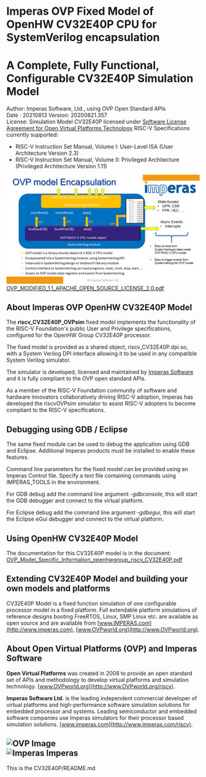 Imperas OVP Fixed Model of OpenHW CV32E40P CPU for SystemVerilog encapsulation
==============================================================================
A Complete, Fully Functional, Configurable CV32E40P Simulation Model
===

Author: Imperas Software, Ltd., using OVP Open Standard APIs  
Date   : 20210813 
Version: 20200821.357  
License: Simulation Model CV32E40P licensed under [Software License Agreement for Open Virtual Platforms Technology](OVP_IMPERAS_LICENSE.pdf)
RISC-V Specifications currently supported:
- RISC-V Instruction Set Manual, Volume I: User-Level ISA (User Architecture Version 2.3)
- RISC-V Instruction Set Manual, Volume II: Privileged Architecture (Privileged Architecture Version 1.11)




![OVP Image ](OVP_model_Encapsulation.jpg)  
[OVP_MODIFIED_1.1_APACHE_OPEN_SOURCE_LICENSE_2.0.pdf](./doc/OVP_MODIFIED_1.1_APACHE_OPEN_SOURCE_LICENSE_2.0.pdf)



About Imperas OVP OpenHW CV32E40P Model
---
The **riscv_CV32E40P_OVPsim** fixed model implements the functionality of the RISC-V Foundation's public User and Privilege specifications, configured for the OpenHW Group CV32E40P processor.

The fixed model is provided as a shared object, riscv_CV32E40P.dpi.so, with a System Verilog DPI interface allowing it to be used in any compatible System Verilog simulator.

The simulator is developed, licensed and maintained by [Imperas Software](http://www.imperas.com/riscv) and it is fully compliant to the OVP open standard APIs. 

As a member of the RISC-V Foundation community of software and hardware innovators collaboratively driving RISC-V adoption, Imperas has developed the riscvOVPsim simulator to assist RISC-V adopters to become compliant to the RISC-V specifications.


Debugging using GDB / Eclipse
---
The same fixed module can be used to debug the application using GDB and Eclipse. Additional Imperas products must be installed to enable these features.

Command line parameters for the fixed model can be provided using an Imperas Control file. Specify a text file containing commands using IMPERAS_TOOLS in the environment.

For GDB debug add the command line argument _-gdbconsole_, this will start the GDB debugger and connect to the virtual platform.

For Eclipse debug add the command line argument _-gdbegui_, this will start the Eclipse eGui debugger and connect to the virtual platform.


Using OpenHW CV32E40P Model
---
The documentation for this CV32E40P model is in the document:
[OVP_Model_Specific_Information_openhwgroup_riscv_CV32E40P.pdf](./doc/OVP_Model_Specific_Information_openhwgroup_riscv_CV32E40P.pdf)

  
Extending CV32E40P Model and building your own models and platforms
---
CV32E40P Model is a fixed function simulation of one configurable processor model in a fixed platform. Full extendable platform simulations of reference designs booting FreeRTOS, Linux, SMP Linux etc. are available as open source and are available from [www.IMPERAS.com](http://www.imperas.com), [www.OVPworld.org](http://www.OVPworld.org).  


About Open Virtual Platforms (OVP) and Imperas Software
---
**Open Virtual Platforms** was created in 2008 to provide an open standard set of APIs and methodology to develop virtual platforms and simulation technology. 
[www.OVPworld.org](http://www.OVPworld.org/riscv).

**Imperas Software Ltd.** is the leading independent commercial developer of virtual platforms and high-performance software simulation solutions for embedded processor and systems. Leading semiconductor and embedded software companies use Imperas simulators for their processor based simulation solutions.
[www.imperas.com](http://www.imperas.com/riscv).

![OVP Image ](http://www.imperas.com/sites/default/files/partner-logos/ovp_0.jpg)  
![Imperas Imperas](https://www.imperas.com/sites/default/files/imperas-web-logo_2.png)  
---


This is the CV32E40P/README.md  
